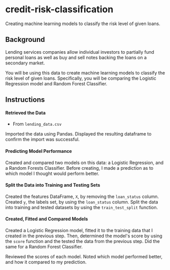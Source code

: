 # credit-risk-classification
Creating machine learning models to classify the risk level of given loans.

## Background

Lending services companies allow individual investors to partially fund personal loans as well as buy and sell notes backing the loans on a secondary market.

You will be using this data to create machine learning models to classify the risk level of given loans. Specifically, you will be comparing the Logistic Regression model and Random Forest Classifier.

## Instructions

#### Retrieved the Data

* From `lending_data.csv`

Imported the data using Pandas. Displayed the resulting dataframe to confirm the import was successful.

#### Predicting Model Performance

Created and compared two models on this data: a Logistic Regression, and a Random Forests Classifier. Before creating, I made a prediction as to which model I thought would perform better.

#### Split the Data into Training and Testing Sets

Created the features DataFrame, `X`, by removing the `loan_status` column. Created `y`, the labels set, by using the `loan_status` column. Split the data into training and tested datasets by using the `train_test_split` function.

#### Created, Fitted and Compared Models

Created a Logistic Regression model, fitted it to the training data that I created in the previous step. Then, determined the model's score by using the `score` function and the tested the data from the previous step. Did the same for a Random Forest Classifier.

Reviewed the scores of each model. Noted which model performed better, and how it compared to my prediction.
